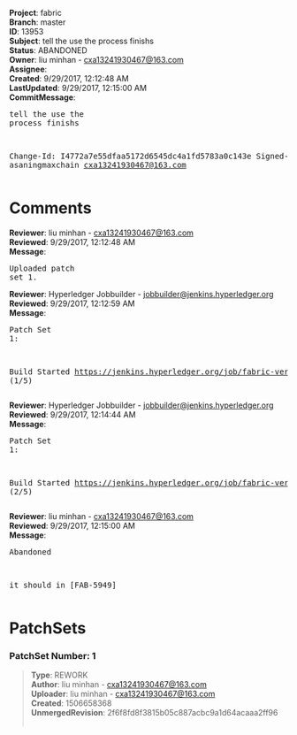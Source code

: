 <strong>Project</strong>: fabric<br><strong>Branch</strong>: master<br><strong>ID</strong>: 13953<br><strong>Subject</strong>: tell the use the process finishs<br><strong>Status</strong>: ABANDONED<br><strong>Owner</strong>: liu minhan - cxa13241930467@163.com<br><strong>Assignee</strong>:<br><strong>Created</strong>: 9/29/2017, 12:12:48 AM<br><strong>LastUpdated</strong>: 9/29/2017, 12:15:00 AM<br><strong>CommitMessage</strong>:<br><pre>tell the use the process finishs

Change-Id: I4772a7e55dfaa5172d6545dc4a1fd5783a0c143e
Signed-off-by: asaningmaxchain <cxa13241930467@163.com>
</pre><h1>Comments</h1><strong>Reviewer</strong>: liu minhan - cxa13241930467@163.com<br><strong>Reviewed</strong>: 9/29/2017, 12:12:48 AM<br><strong>Message</strong>: <pre>Uploaded patch set 1.</pre><strong>Reviewer</strong>: Hyperledger Jobbuilder - jobbuilder@jenkins.hyperledger.org<br><strong>Reviewed</strong>: 9/29/2017, 12:12:59 AM<br><strong>Message</strong>: <pre>Patch Set 1:

Build Started https://jenkins.hyperledger.org/job/fabric-verify-z/13051/ (1/5)</pre><strong>Reviewer</strong>: Hyperledger Jobbuilder - jobbuilder@jenkins.hyperledger.org<br><strong>Reviewed</strong>: 9/29/2017, 12:14:44 AM<br><strong>Message</strong>: <pre>Patch Set 1:

Build Started https://jenkins.hyperledger.org/job/fabric-verify-x86_64/17385/ (2/5)</pre><strong>Reviewer</strong>: liu minhan - cxa13241930467@163.com<br><strong>Reviewed</strong>: 9/29/2017, 12:15:00 AM<br><strong>Message</strong>: <pre>Abandoned

it should in [FAB-5949]</pre><h1>PatchSets</h1><h3>PatchSet Number: 1</h3><blockquote><strong>Type</strong>: REWORK<br><strong>Author</strong>: liu minhan - cxa13241930467@163.com<br><strong>Uploader</strong>: liu minhan - cxa13241930467@163.com<br><strong>Created</strong>: 1506658368<br><strong>UnmergedRevision</strong>: 2f6f8fd8f3815b05c887acbc9a1d64acaaa2ff96<br><br></blockquote>